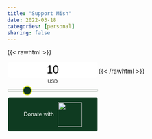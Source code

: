 ```yaml
---
title: "Support Mish"
date: 2022-03-18
categories: [personal]
sharing: false
---
```


{{< rawhtml >}}
<style type="text/css"> .btcpay-form { display: inline-flex; align-items: center; justify-content: center; } .btcpay-form--inline { flex-direction: row; } .btcpay-form--block { flex-direction: column; } .btcpay-form--inline .submit { margin-left: 15px; } .btcpay-form--block select { margin-bottom: 10px; } .btcpay-form .btcpay-custom-container{ text-align: center; }.btcpay-custom { display: flex; align-items: center; justify-content: center; } .btcpay-form .plus-minus { cursor:pointer; font-size:25px; line-height: 25px; background: #DFE0E1; height: 30px; width: 45px; border:none; border-radius: 60px; margin: auto 5px; display: inline-flex; justify-content: center; } .btcpay-form select { -moz-appearance: none; -webkit-appearance: none; appearance: none; color: currentColor; background: transparent; border:1px solid transparent; display: block; padding: 1px; margin-left: auto; margin-right: auto; font-size: 11px; cursor: pointer; } .btcpay-form select:hover { border-color: #ccc; } #btcpay-input-price { -moz-appearance: none; -webkit-appearance: none; border: none; box-shadow: none; text-align: center; font-size: 25px; margin: auto; border-radius: 5px; line-height: 35px; background: #fff; color: #000 } #btcpay-input-price::-webkit-outer-spin-button, #btcpay-input-price::-webkit-inner-spin-button { -webkit-appearance: none; margin: 0; } </style>
<style type="text/css"> input[type=range].btcpay-input-range { -webkit-appearance:none; width:100%; background: transparent; } input[type=range].btcpay-input-range:focus { outline:0; } input[type=range].btcpay-input-range::-webkit-slider-runnable-track { width:100%; height:3.1px; cursor:pointer; box-shadow:0 0 1.7px #020,0 0 0 #003c00; background:#f3f3f3; border-radius:1px; border:0; } input[type=range].btcpay-input-range::-webkit-slider-thumb { box-shadow:none; border:2.5px solid #cedc21; height:22px; width:22px; border-radius:50%; background:#0f3723; cursor:pointer; -webkit-appearance:none; margin-top:-9.45px } input[type=range].btcpay-input-range:focus::-webkit-slider-runnable-track { background:#fff; } input[type=range].btcpay-input-range::-moz-range-track { width:100%; height:3.1px; cursor:pointer; box-shadow:0 0 1.7px #020,0 0 0 #003c00; background:#f3f3f3; border-radius:1px; border:0; } input[type=range].btcpay-input-range::-moz-range-thumb { box-shadow:none; border:2.5px solid #cedc21; height:22px; width:22px; border-radius:50%; background:#0f3723; cursor:pointer; } input[type=range].btcpay-input-range::-ms-track { width:100%; height:3.1px; cursor:pointer; background:0 0; border-color:transparent; color:transparent; } input[type=range].btcpay-input-range::-ms-fill-lower { background:#e6e6e6; border:0; border-radius:2px; box-shadow:0 0 1.7px #020,0 0 0 #003c00; } input[type=range].btcpay-input-range::-ms-fill-upper { background:#f3f3f3; border:0; border-radius:2px; box-shadow:0 0 1.7px #020,0 0 0 #003c00; } input[type=range].btcpay-input-range::-ms-thumb { box-shadow:none; border:2.5px solid #cedc21; height:22px; width:22px; border-radius:50%; background:#0f3723; cursor:pointer; height:3.1px; } input[type=range].btcpay-input-range:focus::-ms-fill-lower { background:#f3f3f3; } input[type=range].btcpay-input-range:focus::-ms-fill-upper { background:#fff; } </style>
<form
    method="POST"
    action="https://btcpay.nokware.net/api/v1/invoices"
    class="btcpay-form btcpay-form--block"
    rel="nofollow noindex">
    <input type="hidden" name="storeId" value="4cnsZdjBgyCQm42Xb6CxbtAXkqPUMZbKCH8VcULWhCz1" />
    <input type="hidden" name="checkoutDesc" value="Support Mishael&apos;s Work" />
    <input type="hidden" name="notifyEmail" value="info@mishochu.com" />
    <div class="btcpay-custom-container">
        <input id="btcpay-input-price" name="price" type="text" min="0" max="none" step="any" value="10" style="width: 209px;" oninput="event.preventDefault();isNaN(event.target.value)? document.querySelector('#btcpay-input-price').value = 10 : event.target.value; if (this.value < undefined) {this.value = undefined; } else if(this.value > undefined){  this.value = undefined;}" onchange= "var el=document.querySelector('#btcpay-input-price'); var price = parseInt(el.value);  if(price< 1) { el.value = 1} else if(price> 50) { el.value = 50} document.querySelector('#btcpay-input-range').value = el.value" />
        <select name="currency">
            <option value="USD" selected>USD</option>
            <option value="GBP">GBP</option>
            <option value="EUR">EUR</option>
            <option value="BTC">BTC</option>
        </select>
        <input class="btcpay-input-range" id="btcpay-input-range" value="10" type="range" min="1" max="50" step="1" style="width:209px;margin-bottom:15px;" oninput="document.querySelector('#btcpay-input-price').value = document.querySelector('#btcpay-input-range').value" />
    </div>
    <button type="submit" class="submit" name="submit" style="min-width:209px; min-height:57px; border-radius: 4px;border-style: none;background-color: #0f3b21;" alt="Pay with BtcPay, Self-Hosted Bitcoin Payment Processor"><span style="color:#fff">Donate with</span>
        <img src="https://btcpay.nokware.net/img/logo.svg" style="height:57px;display:inline-block;padding: 5% 0 5% 5px;vertical-align: middle;">
    </button>
</form>{{< /rawhtml >}}
